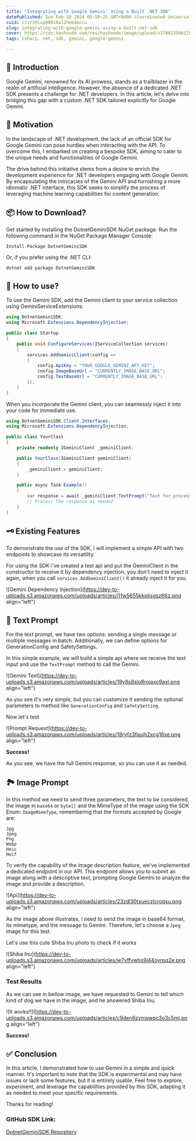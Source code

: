 ```yaml
---
title: "Integrating with Google Gemini: Using a Built .NET SDK"
datePublished: Sun Feb 18 2024 05:50:25 GMT+0000 (Coordinated Universal Time)
cuid: clsr39lvp00010al2heb4accu
slug: integrating-with-google-gemini-using-a-built-net-sdk
cover: https://cdn.hashnode.com/res/hashnode/image/upload/v1708235661254/29ce6d8a-7111-4d1c-956b-98f786a75a6a.png
tags: csharp, net, sdk, gemini, google-gemini

---
```


## 🚀 Introduction

Google Gemini, renowned for its AI prowess, stands as a trailblazer in the realm of artificial intelligence. However, the absence of a dedicated .NET SDK presents a challenge for .NET developers. In this article, let's delve into bridging this gap with a custom .NET SDK tailored explicitly for Google Gemini.

## 🌟 Motivation

In the landscape of .NET development, the lack of an official SDK for Google Gemini can pose hurdles when interacting with the API. To overcome this, I embarked on creating a bespoke SDK, aiming to cater to the unique needs and functionalities of Google Gemini.

The drive behind this initiative stems from a desire to enrich the development experience for .NET developers engaging with Google Gemini. By encapsulating the intricacies of the Gemini API and furnishing a more idiomatic .NET interface, this SDK seeks to simplify the process of leveraging machine learning capabilities for content generation.

## 📦 How to Download?

Get started by installing the DotnetGeminiSDK NuGet package. Run the following command in the NuGet Package Manager Console:

`Install-Package DotnetGeminiSDK`

Or, if you prefer using the .NET CLI:

`dotnet add package DotnetGeminiSDK`

## 🔧 How to use?

To use the Gemini SDK, add the Gemini client to your service collection using GeminiServiceExtensions:

```csharp
using DotnetGeminiSDK;
using Microsoft.Extensions.DependencyInjection;

public class Startup
{
    public void ConfigureServices(IServiceCollection services)
    {
        services.AddGeminiClient(config =>
        {
            config.ApiKey = "YOUR_GOOGLE_GEMINI_API_KEY";
            config.ImageBaseUrl = "CURRENTLY_IMAGE_BASE_URL";
            config.TextBaseUrl = "CURRENTLY_IMAGE_BASE_URL";
        });
    }
}
```

When you incorporate the Gemini client, you can seamlessly inject it into your code for immediate use.

```csharp
using DotnetGeminiSDK.Client.Interfaces;
using Microsoft.Extensions.DependencyInjection;

public class YourClass
{
    private readonly IGeminiClient _geminiClient;

    public YourClass(IGeminiClient geminiClient)
    {
        _geminiClient = geminiClient;
    }

    public async Task Example()
    {
        var response = await _geminiClient.TextPrompt("Text for processing");
        // Process the response as needed
    }
}
```

## 🗝️ Existing Features

To demonstrate the use of the SDK, i will implement a simple API with two endpoints to showcase its versatility.

For using the SDK i've created a test api and put the GeminiClient in the constructor to receive it by dependency injection, you don't need to inject it again, when you call `services.AddGeminiClient()` it already inject it for you.

![Gemini Dependency Injection](https://dev-to-uploads.s3.amazonaws.com/uploads/articles/i11w5655kkplisgsz66z.png align="left")

## 📝 Text Prompt

For the text prompt, we have two options: sending a single message or multiple messages in batch. Additionally, we can define options for GenerationConfig and SafetySettings.

In this simple example, we will build a simple api where we receive the text input and use the `TextPrompt` method to call the Gemini.

![Gemini Text](https://dev-to-uploads.s3.amazonaws.com/uploads/articles/19y8s8slo8rojaxo9axl.png align="left")

As you see it's very simple, but you can customize it sending the optional parameters to method like `GenerationConfig` and `SafetySetting`.

Now let's test

![Prompt Request](https://dev-to-uploads.s3.amazonaws.com/uploads/articles/18ryfz3faujh2xcg16se.png align="left")

**Success!**

As you see, we have the full Gemini response, so you can use it as needed.

## 🏞️ Image Prompt

In this method we need to send three parameters, the text to be considered, the image in `base64` or `byte[]` and the MimeType of the image using the SDK Enum: `ImageMimeType`, remembering that the formats accepted by Google are:

```plaintext
Jpg 
Jpeg 
Png 
Webp 
Heic 
Heif
```

To verify the capability of the image description feature, we've implemented a dedicated endpoint in our API. This endpoint allows you to submit an image along with a descriptive text, prompting Google Gemini to analyze the image and provide a description.

![Api](https://dev-to-uploads.s3.amazonaws.com/uploads/articles/23zdl30txueczjcroqsu.png align="left")

As the image above illustrates, I need to send the image in base64 format, its mimetype, and the message to Gemini. Therefore, let's choose a `Jpeg` image for this test.

Let's use this cute Shiba Inu photo to check if it works

![Shiba Inu](https://dev-to-uploads.s3.amazonaws.com/uploads/articles/w7vffywhs9i44oyrpq2e.png align="left")

### Test Results

As we can see in bellow image, we have requested to Gemini to tell which kind of dog we have in the image, and he answered Shiba Inu.

![It works!!](https://dev-to-uploads.s3.amazonaws.com/uploads/articles/c9den6zympwpc3o3c5mj.png align="left")

**Success!**

## ✅ Conclusion

In this article, I demonstrated how to use Gemini in a simple and quick manner. It's important to note that the SDK is experimental and may have issues or lack some features, but it is entirely usable. Feel free to explore, experiment, and leverage the capabilities provided by this SDK, adapting it as needed to meet your specific requirements.

Thanks for reading!

### GitHub SDK Link:

[DotnetGeminiSDK Repository](https://github.com/gsilvamartin/dotnet-gemini-sdk)